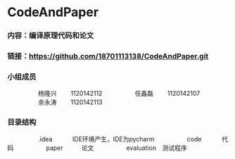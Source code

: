 ﻿# CodeAndPaper
### 内容：编译原理代码和论文<br>
### 链接：https://github.com/18701113138/CodeAndPaper.git<br>
### 小组成员
　　　　　杨隆兴  　　1120142112
　　　　　任鑫磊  　　1120142107
　　　　　余永涛  　　1120142113
<br>
### 目录结构
　　　　　.idea　　　 IDE环境产生，IDE为pycharm
　　　　　code　　　 代码
　　　　　paper　　　论文
　　　　　evaluation　测试程序
